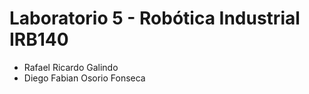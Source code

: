 # Laboratorio 5 - Robótica Industrial IRB140

* Rafael Ricardo Galindo
* Diego Fabian Osorio Fonseca
